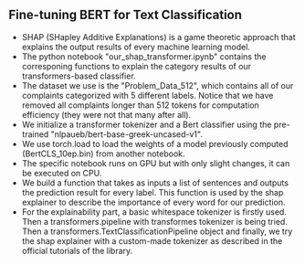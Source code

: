 ## Fine-tuning BERT for Text Classification

- SHAP (SHapley Additive Explanations) is a game theoretic approach that explains the output results of every machine learning model.
- The python notebook "our_shap_transformer.ipynb" contains the corresponing functions to explain the category results of our transformers-based classifier.
- The dataset we use is the "Problem_Data_512", which contains all of our complaints categorized with 5 different labels. Notice that we have removed all complaints longer than 512 tokens for computation efficiency (they were not that many after all).
- We initialize a transformer tokenizer and a Bert classifier using the pre-trained "nlpaueb/bert-base-greek-uncased-v1".
- We use torch.load to load the weights of a model previously computed (BertCLS_10ep.bin) from another notebook.
- The specific notebook runs on GPU but with only slight changes, it can be executed on CPU.
- We build a function that takes as inputs a list of sentences and outputs the prediction result for every label. This function is used by the shap explainer to describe the importance of every word for our prediction.
- For the explainability part, a basic whitespace tokenizer is firstly used. Then a transformers.pipeline with transformes tokenizer is being tried. Then a transformers.TextClassificationPipeline object and finally, we try the shap explainer with a custom-made tokenizer as described in the official tutorials of the library.
